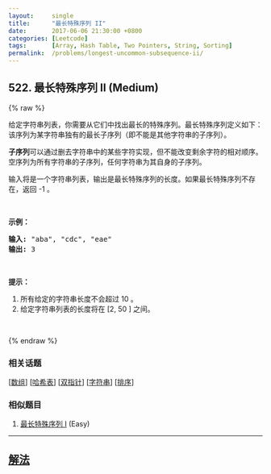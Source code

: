 ```yaml
---
layout:     single
title:      "最长特殊序列 II"
date:       2017-06-06 21:30:00 +0800
categories: [Leetcode]
tags:       [Array, Hash Table, Two Pointers, String, Sorting]
permalink:  /problems/longest-uncommon-subsequence-ii/
---
```


## 522. 最长特殊序列 II (Medium)

{% raw %}

<p>给定字符串列表，你需要从它们中找出最长的特殊序列。最长特殊序列定义如下：该序列为某字符串独有的最长子序列（即不能是其他字符串的子序列）。</p>

<p><strong>子序列</strong>可以通过删去字符串中的某些字符实现，但不能改变剩余字符的相对顺序。空序列为所有字符串的子序列，任何字符串为其自身的子序列。</p>

<p>输入将是一个字符串列表，输出是最长特殊序列的长度。如果最长特殊序列不存在，返回 -1 。</p>

<p>&nbsp;</p>

<p><strong>示例：</strong></p>

<pre><strong>输入:</strong> &quot;aba&quot;, &quot;cdc&quot;, &quot;eae&quot;
<strong>输出:</strong> 3
</pre>

<p>&nbsp;</p>

<p><strong>提示：</strong></p>

<ol>
	<li>所有给定的字符串长度不会超过 10 。</li>
	<li>给定字符串列表的长度将在 [2, 50 ] 之间。</li>
</ol>

<p>&nbsp;</p>

{% endraw %}

### 相关话题
  [[数组](https://github.com/awesee/leetcode/tree/main/tag/array/README.md)]
  [[哈希表](https://github.com/awesee/leetcode/tree/main/tag/hash-table/README.md)]
  [[双指针](https://github.com/awesee/leetcode/tree/main/tag/two-pointers/README.md)]
  [[字符串](https://github.com/awesee/leetcode/tree/main/tag/string/README.md)]
  [[排序](https://github.com/awesee/leetcode/tree/main/tag/sorting/README.md)]

### 相似题目
  1. [最长特殊序列 Ⅰ](/problems/longest-uncommon-subsequence-i) (Easy)

---

## [解法](https://github.com/awesee/leetcode/tree/main/problems/longest-uncommon-subsequence-ii)
